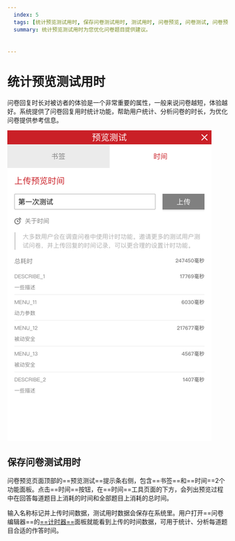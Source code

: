 ```yaml
---
  index: 5
  tags: [统计预览测试用时, 保存问卷测试用时, 测试用时, 问卷预览, 问卷测试, 问卷预览]
  summary: 统计预览测试用时为您优化问卷题目提供建议。


---
```







# 统计预览测试用时

问卷回复时长对被访者的体验是一个非常重要的属性，一般来说问卷越短，体验越好。系统提供了问卷回复用时统计功能，帮助用户统计、分析问卷的时长，为优化问卷提供参考信息。

<img src='./assets/05saveTestTotalTime/saveTestTotalTime.png'>

## 保存问卷测试用时

问卷预览页面顶部的==预览测试==提示条右侧，包含==书签==和==时间==2个功能面板。点击==时间==按钮，在==时间==工具页面的下方，会列出预览过程中在回答每道题目上消耗的时间和全部题目上消耗的总时间。

输入名称标记并上传时间数据，测试用时数据会保存在系统里。用户打开==问卷编辑器==的[==计时器==](../04layoutOfEditor/03components/05timer.md)面板就能看到上传的时间数据，可用于统计、分析每道题目合适的作答时间。


